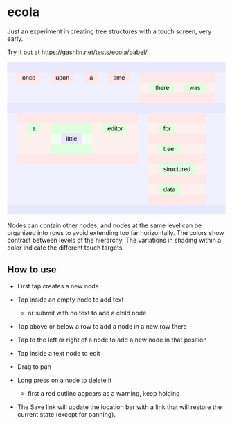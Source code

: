 # ecola
Just an experiment in creating tree structures with a touch screen, very early.

Try it out at https://gashlin.net/tests/ecola/babel/

![once upon a time there was a little editor](/ecola-screen.png?raw=true)

Nodes can contain other nodes, and nodes at the same level can be organized into rows to avoid extending too far horizontally. The colors show contrast between levels of the hierarchy.  The variations in shading within a color indicate the different touch targets.

## How to use
* First tap creates a new node
* Tap inside an empty node to add text
  * or submit with no text to add a child node
* Tap above or below a row to add a node in a new row there
* Tap to the left or right of a node to add a new node in that position
* Tap inside a text node to edit
* Drag to pan
* Long press on a node to delete it
  * first a red outline appears as a warning, keep holding

* The Save link will update the location bar with a link that will restore the current state (except for panning).
